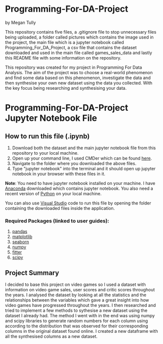 # Programming-For-DA-Project
by Megan Tully

This repository contains five files, a .gitignore file to stop unnecessary files being uploaded, a folder called pictures which contains the image used in the project, the main file which is a jupyter notebook called Programming_For_DA_Project, a csv file that contains the dataset downloaded and used in the main file called games_sales_data and lastly this README file with some information on the repository.

This repository was created for my project in Programming For Data Analysis. The aim of the project was to choose a  real-world phenomenon and find some data based on this phenomenon, investigate the data and then synthesise your own new dataset using the data you collected. With the key focus being researching and synthesising your data.


# Programming-For-DA-Project Jupyter Notebook File

## How to run this file (.ipynb)

1. Download both the dataset and the main jupyter notebook file from this repository to your local machine.
2. Open up your command line, I used CMDer which can be found [here](https://cmder.app/).
3. Navigate to the folder where you downloaded the above files.
4. Type "jupyter notebook" into the terminal and it should open up jupyter notebook in your browser with these files in it.

<b>Note</b>: You need to have jupyter notebook installed on your machine. I have [Anaconda](https://www.anaconda.com/) downloaded which contains jupyter notebook. You also need a recent version of [Python](https://www.python.org/downloads/) on your local machine.

You can also use [Visual Studio](https://code.visualstudio.com/download) code to run this file by opening the folder containing the downloaded files inside the application.

### Required Packages (linked to user guides):
1. [pandas](https://pandas.pydata.org/docs/user_guide/index.html#user-guide) 
2. [matplotlib](https://matplotlib.org/stable/users/index.html)
3. [seaborn](https://seaborn.pydata.org/tutorial.html)
4. [numpy](https://numpy.org/doc/stable/user/)
5. [fitter](https://fitter.readthedocs.io/en/latest/)
6. [scipy](https://docs.scipy.org/doc/scipy/tutorial/index.html)

## Project Summary

I decided to base this project on video games so I used a dataset with information on video game sales, user scores and critic scores throughout the years. I analysed the dataset by looking at all the statistics and the relationships between the variables which gave a great insight into how video games have progressed throughout the years. I then researched and tried to implement a few methods to sythesise a new dataset using the dataset I already had. The method I went with in the end was using numpy and scipy libraries to generate random numbers for each column using according to the distribution that was observed for their corresponding columns in the original dataset found online. I created a new dataframe with all the synthesised columns as a new dataset.   